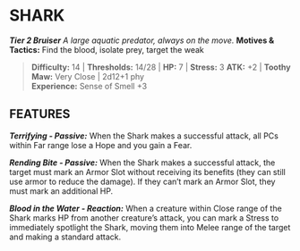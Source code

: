 ﻿---
tags:
  - Adversary
  - Creature
  - Statblock

name: 'SHARK'
tier: 2
type: Bruiser
description: 'A large aquatic predator, always on the move.'
motives_and_tactics: 'Find the blood, isolate prey, target the weak'
difficulty: '14'
thresholds: '14/28'
hp: '7'
stress: '3'
atk: '+2'
attack: 'Toothy Maw'
range: 'Very Close'
damage: '2d12+1 phy'
experience:
  - 'Sense of Smell +3'
feats:
- name: 'Terrifying'
  type: 'Passive'
  text: 'When the Shark makes a successful attack, all PCs within Far range lose a Hope and you gain a Fear.'
- name: 'Rending Bite'
  type: 'Passive'
  text: 'When the Shark makes a successful attack, the target must mark an Armor Slot without receiving its benefits (they can still use armor to reduce the damage). If they can’t mark an Armor Slot, they must mark an additional HP.'
- name: 'Blood in the Water'
  type: 'Reaction'
  text: 'When a creature within Close range of the Shark marks HP from another creature’s attack, you can mark a Stress to immediately spotlight the Shark, moving them into Melee range of the target and making a standard attack.'
layout: Daggerheart Adversary
source: srd-adversary
statblock: true
---

# SHARK

***Tier 2 Bruiser***
*A large aquatic predator, always on the move.*
**Motives & Tactics:** Find the blood, isolate prey, target the weak

> **Difficulty:** 14 | **Thresholds:** 14/28 | **HP:** 7 | **Stress:** 3
> **ATK:** +2 | **Toothy Maw:** Very Close | 2d12+1 phy  
> **Experience:** Sense of Smell +3

## FEATURES

***Terrifying - Passive:*** When the Shark makes a successful attack, all PCs within Far range lose a Hope and you gain a Fear.

***Rending Bite - Passive:*** When the Shark makes a successful attack, the target must mark an Armor Slot without receiving its benefits (they can still use armor to reduce the damage). If they can’t mark an Armor Slot, they must mark an additional HP.

***Blood in the Water - Reaction:*** When a creature within Close range of the Shark marks HP from another creature’s attack, you can mark a Stress to immediately spotlight the Shark, moving them into Melee range of the target and making a standard attack.
